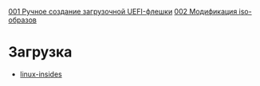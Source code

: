 [001 Ручное создание загрузочной UEFI-флешки](001_manual_uefi.md)
[002 Модификация iso-образов](002_modify_iso.md)

# Загрузка

* [linux-insides](https://github.com/0xAX/linux-insides/blob/master/SUMMARY.md)
